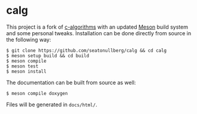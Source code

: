 # calg

This project is a fork of [c-algorithms](https://github.com/fragglet/c-algorithms) with an updated [Meson](https://mesonbuild.com/) build system and some personal tweaks. Installation can be done directly from source in the following way:

```
$ git clone https://github.com/seatonullberg/calg && cd calg
$ meson setup build && cd build
$ meson compile
$ meson test
$ meson install
```

The documentation can be built from source as well:

```
$ meson compile doxygen
```

Files will be generated in `docs/html/`.